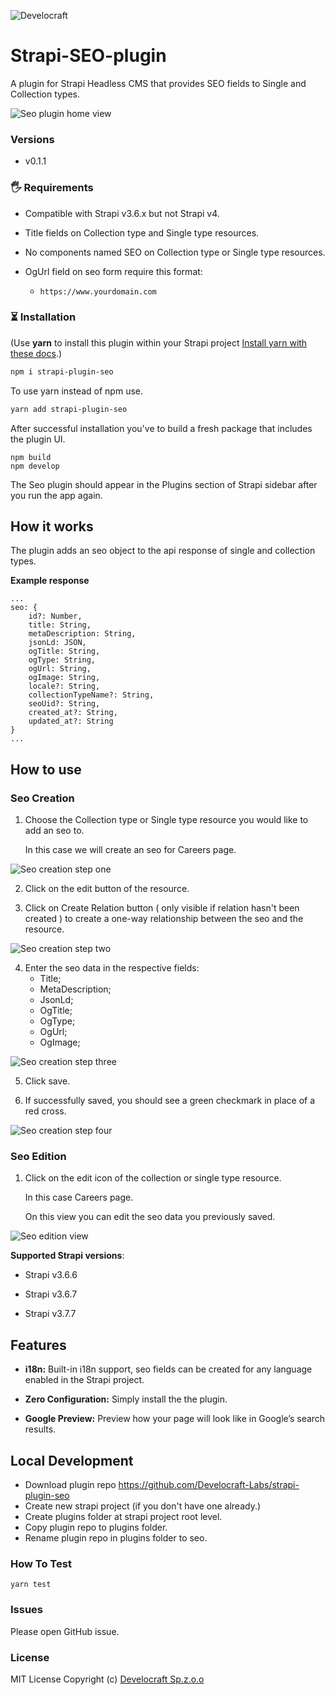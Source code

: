 ![Develocraft](https://github.com/Develocraft-Labs/strapi-plugin-seo/blob/main/images/logo.jpg?raw=true)

# Strapi-SEO-plugin

A plugin for Strapi Headless CMS that provides SEO fields to Single and Collection types.

![Seo plugin home view](https://github.com/Develocraft-Labs/strapi-plugin-seo/blob/main/images/homeview.png?raw=true)

### Versions

- v0.1.1

### 🖐 Requirements

- Compatible with Strapi v3.6.x but not Strapi v4.

- Title fields on Collection type and Single type resources.

- No components named SEO on Collection type or Single type resources.

- OgUrl field on seo form require this format:
  - `https://www.yourdomain.com`

### ⏳ Installation

(Use **yarn** to install this plugin within your Strapi project [Install yarn with these docs](https://yarnpkg.com/lang/en/docs/install/).)

```bash
npm i strapi-plugin-seo
```

To use yarn instead of npm use.

```bash
yarn add strapi-plugin-seo
```

After successful installation you've to build a fresh package that includes the plugin UI.

```
npm build
npm develop
```

The Seo plugin should appear in the Plugins section of Strapi sidebar after you run the app again.

## How it works

The plugin adds an seo object to the api response of single and collection types.

**Example response**

```
...
seo: {
    id?: Number,
    title: String,
    metaDescription: String,
    jsonLd: JSON,
    ogTitle: String,
    ogType: String,
    ogUrl: String,
    ogImage: String,
    locale?: String,
    collectionTypeName?: String,
    seoUid?: String,
    created_at?: String,
    updated_at?: String
}
...
```

## How to use

### Seo Creation

1. Choose the Collection type or Single type resource you would like to add an seo to.

   In this case we will create an seo for Careers page.

![Seo creation step one](https://github.com/Develocraft-Labs/strapi-plugin-seo/blob/main/images/stepOne.png?raw=true)

2. Click on the edit button of the resource.

3. Click on Create Relation button ( only visible if relation hasn't been created ) to create a one-way relationship between the seo and the resource.

![Seo creation step two](https://github.com/Develocraft-Labs/strapi-plugin-seo/blob/main/images/stepTwo.png?raw=true)

4. Enter the seo data in the respective fields:
   - Title;
   - MetaDescription;
   - JsonLd;
   - OgTitle;
   - OgType;
   - OgUrl;
   - OgImage;

![Seo creation step three](https://github.com/Develocraft-Labs/strapi-plugin-seo/blob/main/images/stepThree.png?raw=true)

5. Click save.

6. If successfully saved, you should see a green checkmark in place of a red cross.

![Seo creation step four](https://github.com/Develocraft-Labs/strapi-plugin-seo/blob/main/images/stepFour.png?raw=true)

### Seo Edition

1. Click on the edit icon of the collection or single type resource.

   In this case Careers page.

   On this view you can edit the seo data you previously saved.

![Seo edition view](https://github.com/Develocraft-Labs/strapi-plugin-seo/blob/main/images/editView.png?raw=true)

**Supported Strapi versions**:

- Strapi v3.6.6

- Strapi v3.6.7

- Strapi v3.7.7

## Features

- **i18n:** Built-in i18n support, seo fields can be created for any language enabled in the Strapi project.

- **Zero Configuration:** Simply install the the plugin.

- **Google Preview:** Preview how your page will look like in Google’s search results.

## Local Development

- Download plugin repo https://github.com/Develocraft-Labs/strapi-plugin-seo
- Create new strapi project (if you don't have one already.)
- Create plugins folder at strapi project root level.
- Copy plugin repo to plugins folder.
- Rename plugin repo in plugins folder to seo.

### How To Test

`yarn test`

### Issues

Please open GitHub issue.

### License

MIT License Copyright (c) [Develocraft Sp.z.o.o](https://develocraft.com/)
